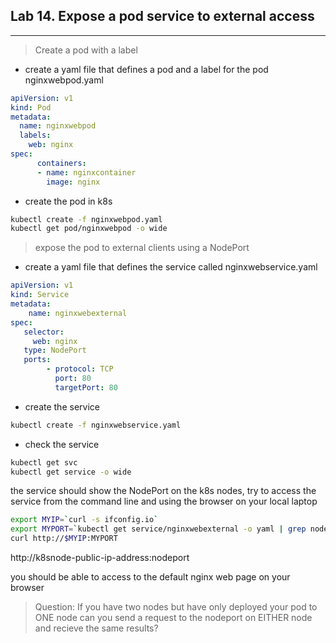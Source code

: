 ## Lab 14. Expose a pod service to external access
___

> Create a pod with a label

* create a yaml file that defines a pod and a label for the pod
nginxwebpod.yaml

```yaml
apiVersion: v1
kind: Pod
metadata:
  name: nginxwebpod
  labels:
    web: nginx 
spec:
      containers:
      - name: nginxcontainer
        image: nginx
```
* create the pod in k8s

```bash
kubectl create -f nginxwebpod.yaml
kubectl get pod/nginxwebpod -o wide
```

> expose the pod to external clients using a NodePort

* create a yaml file that defines the service called nginxwebservice.yaml

```yaml
apiVersion: v1 
kind: Service 
metadata: 
    name: nginxwebexternal 
spec: 
   selector: 
     web: nginx 
   type: NodePort
   ports: 
        - protocol: TCP 
          port: 80 
          targetPort: 80
```
* create the service

```bash
kubectl create -f nginxwebservice.yaml
```

* check the service

```bash
kubectl get svc
kubectl get service -o wide
```

the service should show the NodePort on the k8s nodes, try to access the service from the command line and using the browser on your local laptop

```bash
export MYIP=`curl -s ifconfig.io`
export MYPORT=`kubectl get service/nginxwebexternal -o yaml | grep nodePort | cut -d: -f2`
curl http://$MYIP:MYPORT
```

http://k8snode-public-ip-address:nodeport 

you should be able to access to the default nginx web page on your browser 

> Question: If you have two nodes but have only deployed your pod to ONE node can you send a request to the nodeport on EITHER node and recieve the same results?
